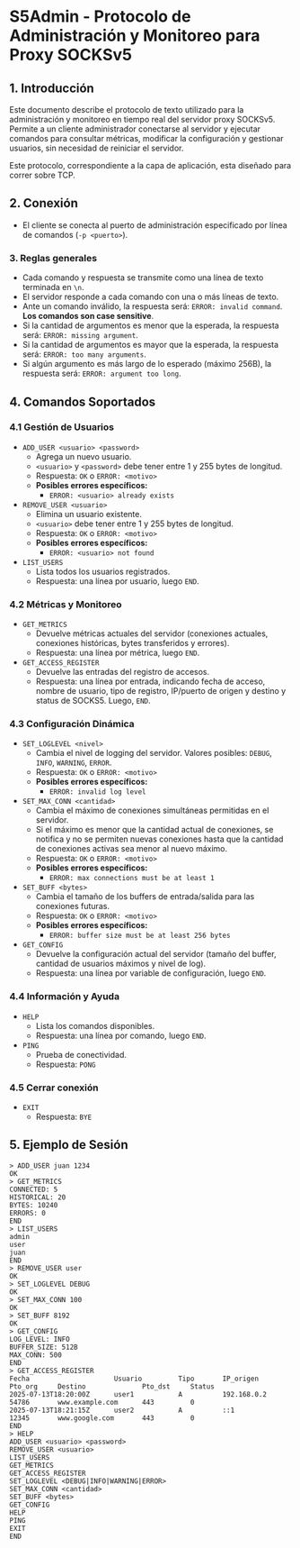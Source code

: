 # S5Admin - Protocolo de Administración y Monitoreo para Proxy SOCKSv5

## 1. Introducción
Este documento describe el protocolo de texto utilizado para la administración y monitoreo en tiempo real del servidor proxy SOCKSv5. Permite a un cliente administrador conectarse al servidor y ejecutar comandos para consultar métricas, modificar la configuración y gestionar usuarios, sin necesidad de reiniciar el servidor.

Este protocolo, correspondiente a la capa de aplicación, esta diseñado para correr sobre TCP.

## 2. Conexión
- El cliente se conecta al puerto de administración especificado por línea de comandos (`-p <puerto>`).

### 3. Reglas generales
- Cada comando y respuesta se transmite como una línea de texto terminada en `\n`.
- El servidor responde a cada comando con una o más líneas de texto.
- Ante un comando inválido, la respuesta será: `ERROR: invalid command`. **Los comandos son case sensitive**.
- Si la cantidad de argumentos es menor que la esperada, la respuesta será: `ERROR: missing argument`.
- Si la cantidad de argumentos es mayor que la esperada, la respuesta será: `ERROR: too many arguments`.
- Si algún argumento es más largo de lo esperado (máximo 256B), la respuesta será: `ERROR: argument too long`.

## 4. Comandos Soportados

### 4.1 Gestión de Usuarios
- `ADD_USER <usuario> <password>`
  - Agrega un nuevo usuario.
  - `<usuario>` y `<password>` debe tener entre 1 y 255 bytes de longitud.
  - Respuesta: `OK` o `ERROR: <motivo>`
  - **Posibles errores específicos:**
    - `ERROR: <usuario> already exists`
- `REMOVE_USER <usuario>`
  - Elimina un usuario existente.
  - `<usuario>` debe tener entre 1 y 255 bytes de longitud.
  - Respuesta: `OK` o `ERROR: <motivo>`
  - **Posibles errores específicos:**
    - `ERROR: <usuario> not found`
- `LIST_USERS`
  - Lista todos los usuarios registrados.
  - Respuesta: una línea por usuario, luego `END`.

### 4.2 Métricas y Monitoreo
- `GET_METRICS`
  - Devuelve métricas actuales del servidor (conexiones actuales, conexiones históricas, bytes transferidos y errores).
  - Respuesta: una línea por métrica, luego `END`.
- `GET_ACCESS_REGISTER`
  - Devuelve las entradas del registro de accesos.
  - Respuesta: una línea por entrada, indicando fecha de acceso, nombre de usuario, tipo de registro, IP/puerto de origen y destino y status de SOCKS5. Luego, `END`.

### 4.3 Configuración Dinámica
- `SET_LOGLEVEL <nivel>`
  - Cambia el nivel de logging del servidor. Valores posibles: `DEBUG`, `INFO`, `WARNING`, `ERROR`.
  - Respuesta: `OK` o `ERROR: <motivo>`
  - **Posibles errores específicos:**
    - `ERROR: invalid log level`
- `SET_MAX_CONN <cantidad>`
  - Cambia el máximo de conexiones simultáneas permitidas en el servidor.
  - Si el máximo es menor que la cantidad actual de conexiones, se notifica y no se permiten nuevas conexiones hasta que la cantidad de conexiones activas sea menor al nuevo máximo.
  - Respuesta: `OK` o `ERROR: <motivo>`
  - **Posibles errores específicos:**
    - `ERROR: max connections must be at least 1`
- `SET_BUFF <bytes>`
  - Cambia el tamaño de los buffers de entrada/salida para las conexiones futuras.
  - Respuesta: `OK` o `ERROR: <motivo>`
  - **Posibles errores específicos:**
    - `ERROR: buffer size must be at least 256 bytes`
- `GET_CONFIG`
  - Devuelve la configuración actual del servidor (tamaño del buffer, cantidad de usuarios máximos y nivel de log).
  - Respuesta: una línea por variable de configuración, luego `END`.

### 4.4 Información y Ayuda
- `HELP`
  - Lista los comandos disponibles.
  - Respuesta: una línea por comando, luego `END`.
- `PING`
  - Prueba de conectividad.
  - Respuesta: `PONG`

### 4.5 Cerrar conexión
- `EXIT`
  - Respuesta: `BYE`

## 5. Ejemplo de Sesión
```
> ADD_USER juan 1234
OK
> GET_METRICS
CONNECTED: 5
HISTORICAL: 20
BYTES: 10240
ERRORS: 0
END
> LIST_USERS
admin
user
juan
END
> REMOVE_USER user
OK
> SET_LOGLEVEL DEBUG
OK
> SET_MAX_CONN 100
OK
> SET_BUFF 8192
OK
> GET_CONFIG
LOG_LEVEL: INFO
BUFFER_SIZE: 512B
MAX_CONN: 500
END
> GET_ACCESS_REGISTER
Fecha                     Usuario         Tipo       IP_origen       Pto_org     Destino              Pto_dst     Status    
2025-07-13T18:20:00Z      user1           A          192.168.0.2     54786       www.example.com      443         0         
2025-07-13T18:21:15Z      user2           A          ::1             12345       www.google.com       443         0         
END
> HELP
ADD_USER <usuario> <password>
REMOVE_USER <usuario>
LIST_USERS
GET_METRICS
GET_ACCESS_REGISTER
SET_LOGLEVEL <DEBUG|INFO|WARNING|ERROR>
SET_MAX_CONN <cantidad>
SET_BUFF <bytes>
GET_CONFIG
HELP
PING
EXIT
END
```
